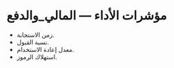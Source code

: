 # مؤشرات الأداء — المالي_والدفع

- زمن الاستجابة.
- نسبة القبول.
- معدل إعادة الاستخدام.
- استهلاك الرموز.

